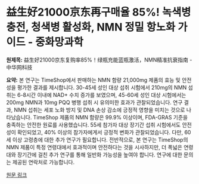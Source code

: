 # 益生好21000京东再구매율 85%! 녹색병 충전, 청색병 활성화, NMN 정밀 항노화 가이드 - 중화망과학

**원제목:** 益生好21000京东复购率85%！绿瓶充能蓝瓶激活，NMN精准抗衰指南 - 中华网科技

**요약:** 본 연구는 TimeShop에서 판매하는 NMN 함량 21,000mg 제품의 효능 및 안전성을 평가한 결과를 제시합니다.  30-45세 성인 대상 섭취 시험에서 210mg의 NMN 섭취는 6-8시간 이내에 NAD+ 수치 증가를 보였으며, 45-60세 성인 대상 시험에서는 200mg NMN과 10mg PQQ 병행 섭취 시 유의미한 효과가 관찰되었습니다.  연구 결과,  NMN 섭취는  세포 노화 방지 및 DNA 손상 감소에 긍정적 영향을 미치는 것으로 나타났습니다.  TimeShop 제품의 NMN 함량은 99.9% 이상이며,  FDA-GRAS 기준을 충족하는 안전한 원료를 사용했습니다.  55세 참가자 대상 장기간 섭취 시험에서도 안전성이 확인되었고,  40% 이상의 참가자에게서 긍정적 변화가 관찰되었습니다. 다만,  60세 이상 고령층에 대한 추가 연구가 필요합니다.  전반적으로,  본 연구는 TimeShop의 NMN 제품이 특정 연령대에서 효과적이며 안전하다는 것을 시사하지만,  더 폭넓은 연령대와 장기간에 걸친 추가 연구를 통해  일반화 가능성을 높여야 합니다.  연구에 대한 문의는 제공된 연락처로 가능합니다.

[원문 링크](https://m.tech.china.com/hea/articles/20250722/202507221703230.html)

